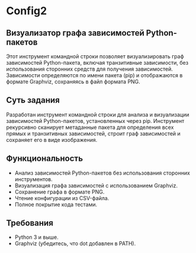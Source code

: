 # Config2

## Визуализатор графа зависимостей Python-пакетов

Этот инструмент командной строки позволяет визуализировать граф зависимостей Python-пакета, включая транзитивные зависимости, без использования сторонних средств для получения зависимостей. Зависимости определяются по имени пакета (pip) и отображаются в формате Graphviz, сохраняясь в файл формата PNG.
## Суть задания

Разработан инструмент командной строки для анализа и визуализации зависимостей Python-пакетов, установленных через pip. Инструмент рекурсивно сканирует метаданные пакета для определения всех прямых и транзитивных зависимостей, строит граф зависимостей и сохраняет его в виде изображения.
## Функциональность

* Анализ зависимостей Python-пакетов без использования сторонних инструментов.
* Визуализация графа зависимостей с использованием Graphviz.
* Сохранение графа в формате PNG.
* Чтение конфигурации из CSV-файла.
* Полное покрытие кода тестами.

## Требования

* Python 3 и выше.
* Graphviz (убедитесь, что dot добавлен в PATH).
